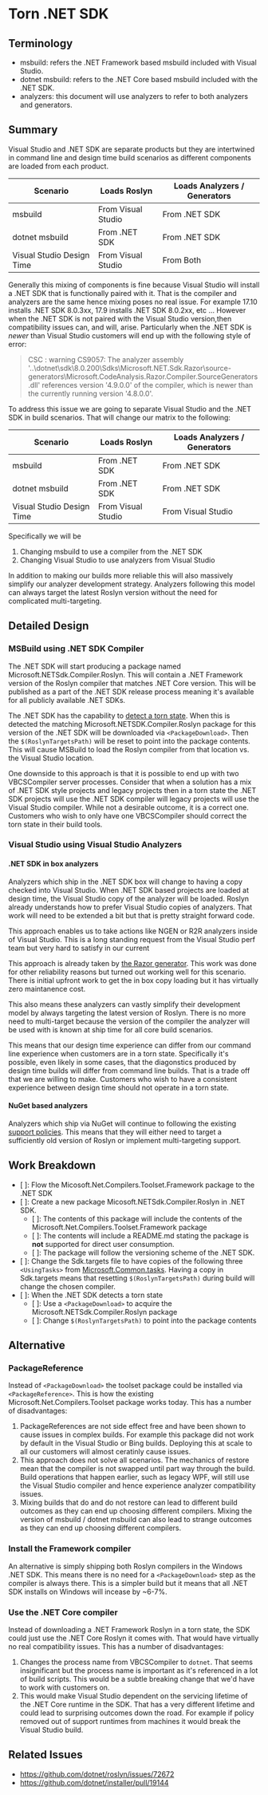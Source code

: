 # Torn .NET SDK

## Terminology

- msbuild: refers the .NET Framework based msbuild included with Visual Studio.
- dotnet msbuild: refers to the .NET Core based msbuild included with the .NET SDK.
- analyzers: this document will use analyzers to refer to both analyzers and generators.

## Summary

Visual Studio and .NET SDK are separate products but they are intertwined in command line and design time build scenarios as different components are loaded from each product.

| Scenario | Loads Roslyn | Loads Analyzers / Generators |
| --- | --- | --- |
| msbuild | From Visual Studio | From .NET SDK |
| dotnet msbuild | From .NET SDK | From .NET SDK |
| Visual Studio Design Time | From Visual Studio | From Both |

Generally this mixing of components is fine because Visual Studio will install a .NET SDK that is functionally paired with it. That is the compiler and analyzers are the same hence mixing poses no real issue. For example 17.10 installs .NET SDK 8.0.3xx, 17.9 installs .NET SDK 8.0.2xx, etc ... However when the .NET SDK is not paired with the Visual Studio version,then compatibility issues can, and will, arise. Particularly when the .NET SDK is _newer_ than Visual Studio customers will end up with the following style of error:

> CSC : warning CS9057: The analyzer assembly '..\dotnet\sdk\8.0.200\Sdks\Microsoft.NET.Sdk.Razor\source-
generators\Microsoft.CodeAnalysis.Razor.Compiler.SourceGenerators.dll' references version '4.9.0.0' of the compiler, which is newer
than the currently running version '4.8.0.0'.

To address this issue we are going to separate Visual Studio and the .NET SDK in build scenarios. That will change our matrix to the following:

| Scenario | Loads Roslyn | Loads Analyzers / Generators |
| --- | --- | --- |
| msbuild | From .NET SDK | From .NET SDK |
| dotnet msbuild | From .NET SDK | From .NET SDK |
| Visual Studio Design Time | From Visual Studio | From Visual Studio |

Specifically we will be

1. Changing msbuild to use a compiler from the .NET SDK
2. Changing Visual Studio to use analyzers from Visual Studio

In addition to making our builds more reliable this will also massively simplify our analyzer development strategy. Analyzers following this model can always target the latest Roslyn version without the need for complicated multi-targeting.

## Detailed Design

### MSBuild using .NET SDK Compiler

The .NET SDK will start producing a package named Microsoft.NETSdk.Compiler.Roslyn. This will contain a .NET Framework version of the Roslyn compiler that matches .NET Core version. This will be published as a part of the .NET SDK release process meaning it's available for all publicly available .NET SDKs.

The .NET SDK has the capability to [detect a torn state][pr-detect-torn-state]. When this is detected the matching Microsoft.NETSDK.Compiler.Roslyn package for this version of the .NET SDK will be downloaded via `<PackageDownload>`. Then the `$(RoslynTargetsPath)` will be reset to point into the package contents. This will cause MSBuild to load the Roslyn compiler from that location vs. the Visual Studio location.

One downside to this approach is that it is possible to end up with two VBCSCompiler server processes. Consider that when a solution has a mix of .NET SDK style projects and legacy projects then in a torn state the .NET SDK projects will use the .NET SDK compiler will legacy projects will use the Visual Studio compiler. While not a desirable outcome, it is a correct one. Customers who wish to only have one VBCSCompiler should correct the torn state in their build tools.

### Visual Studio using Visual Studio Analyzers

#### .NET SDK in box analyzers

Analyzers which ship in the .NET SDK box will change to having a copy checked into Visual Studio. When .NET SDK based projects are loaded at design time, the Visual Studio copy of the analyzer will be loaded. Roslyn already understands how to prefer Visual Studio copies of analyzers. That work will need to be extended a bit but that is pretty straight forward code.

This approach enables us to take actions like NGEN or R2R analyzers inside of Visual Studio. This is a long standing request from the Visual Studio perf team but very hard to satisfy in our current

This approach is already taken by [the Razor generator][code-razor-vs-load]. This work was done for other reliability reasons but turned out working well for this scenario. There is initial upfront work to get the in box copy loading but it has virtually zero maintanence cost.

This also means these analyzers can vastly simplify their development model by always targeting the latest version of Roslyn. There is no more need to multi-target because the version of the compiler the analyzer will be used with is known at ship time for all core build scenarios.

This means that our design time experience can differ from our command line experience when customers are in a torn state. Specifically it's possible, even likely in some cases, that the diagonstics produced by design time builds will differ from command line builds. That is a trade off that we are willing to make. Customers who wish to have a consistent experience between design time should not operate in a torn state.

#### NuGet based analyzers

Analyzers which ship via NuGet will continue to following the existing [support policies][matrix-of-paine]. This means that they will either need to target a sufficiently old version of Roslyn or implement multi-targeting support.

## Work Breakdown

- [ ]: Flow the Micosoft.Net.Compilers.Toolset.Framework package to the .NET SDK
- [ ]: Create a new package Micosoft.NETSdk.Compiler.Roslyn in .NET SDK.
  - [ ]: The contents of this package will include the contents of the Microsoft.Net.Compilers.Toolset.Framework package
  - [ ]: The contents will include a README.md stating the package is **not** supported for direct user consumption.
  - [ ]: The package will follow the versioning scheme of the .NET SDK.
- [ ]: Change the Sdk.targets file to have copies of the following three `<UsingTasks>` from [Microsoft.Common.tasks][microsoft-common-tasks]. Having a copy in Sdk.targets means that resetting `$(RoslynTargetsPath)` during build will change the chosen compiler.
- [ ]: When the .NET SDK detects a torn state
  - [ ]: Use a `<PackageDownload>` to acquire the Microsoft.NETSdk.Compiler.Roslyn package
  - [ ]: Change `$(RoslynTargetsPath)` to point into the package contents

## Alternative

### PackageReference

Instead of `<PackageDownload>` the toolset package could be installed via `<PackageReference>`. This is how the existing Microsoft.Net.Compilers.Toolset package works today. This has a number of disadvantages:

1. PackageReferences are not side effect free and have been shown to cause issues in complex builds. For example this package did not work by default in the Visual Studio or Bing builds. Deploying this at scale to all our customers will almost ceratinly cause issues.
2. This approach does not solve all scenarios. The mechanics of restore mean that the compiler is not swapped until part way through the build. Build operations that happen earlier, such as legacy WPF, will still use the Visual Studio compiler and hence experience analyzer compatibility issues.
3. Mixing builds that do and do not restore can lead to different build outcomes as they can end up choosing different compilers. Mixing the version of msbuild / dotnet msbuild can also lead to strange outcomes as they can end up choosing different compilers.

### Install the Framework compiler

An alternative is simply shipping both Roslyn compilers in the Windows .NET SDK. This means there is no need for a `<PackageDownload>` step as the compiler is always there. This is a simpler build but it means that all .NET SDK installs on Windows will incease by ~6-7%.

### Use the .NET Core compiler

Instead of downloading a .NET Framework Roslyn in a torn state, the SDK could just use the .NET Core Roslyn it comes with. That would have virtually no real compatibility issues. This has a number of disadvantages:

1. Changes the process name from VBCSCompiler to `dotnet`. That seems insignificant but the process name is important as it's referenced in a lot of build scripts. This would be a subtle breaking change that we'd have to work with customers on.
2. This would make Visual Studio dependent on the servicing lifetime of the .NET Core runtime in the SDK. That has a very different lifetime and could lead to surprising outcomes down the road. For example if policy removed out of support runtimes from machines it would break the Visual Studio build.

## Related Issues

- https://github.com/dotnet/roslyn/issues/72672
- https://github.com/dotnet/installer/pull/19144

[microsoft-common-tasks]: https://github.com/dotnet/msbuild/blob/main/src/Tasks/Microsoft.Common.tasks#L106-L109
[matrix-of-paine]: https://aka.ms/dotnet/matrix-of-paine
[pr-detect-torn-state]: https://github.com/dotnet/installer/pull/19144
[code-razor-vs-load]: https://github.com/dotnet/roslyn/blob/9aea80927e3d4e5a2846efaa710438c0d8d2bfa2/src/Workspaces/Core/Portable/Workspace/ProjectSystem/ProjectSystemProject.cs#L1009
